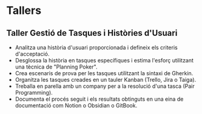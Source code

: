 # Tallers
## Taller Gestió de Tasques i Històries d'Usuari
- Analitza una història d'usuari proporcionada i defineix els criteris d'acceptació.
- Desglossa la història en tasques específiques i estima l'esforç utilitzant una tècnica de "Planning Poker".
- Crea escenaris de prova per les tasques utilitzant la sintaxi de Gherkin.
- Organitza les tasques creades en un tauler Kanban (Trello, Jira o Taiga).
- Treballa en parella amb un company per a la resolució d'una tasca (Pair Programming).
- Documenta el procés seguit i els resultats obtinguts en una eina de documentació com Notion o Obsidian o GitBook.